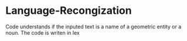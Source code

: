 # Language-Recongization
Code understands if the inputed text is a name of a geometric entity or a noun.
The code is writen in lex
